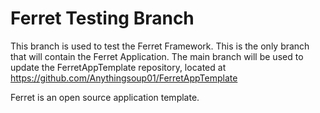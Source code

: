 # Ferret Testing Branch

This branch is used to test the Ferret Framework.
This is the only branch that will contain the Ferret Application.
The main branch will be used to update the FerretAppTemplate repository, located at https://github.com/Anythingsoup01/FerretAppTemplate

Ferret is an open source application template.
